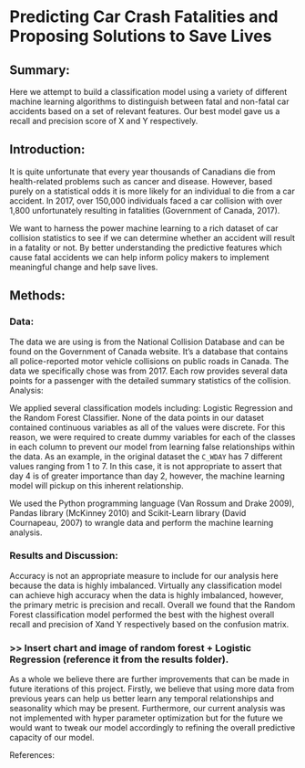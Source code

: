 Predicting Car Crash Fatalities and Proposing Solutions to Save Lives
================

## Summary:

Here we attempt to build a classification model using a variety of
different machine learning algorithms to distinguish between fatal and
non-fatal car accidents based on a set of relevant features. Our best
model gave us a recall and precision score of X and Y respectively.

## Introduction:

It is quite unfortunate that every year thousands of Canadians die from
health-related problems such as cancer and disease. However, based
purely on a statistical odds it is more likely for an individual to die
from a car accident. In 2017, over 150,000 individuals faced a car
collision with over 1,800 unfortunately resulting in fatalities
(Government of Canada, 2017).

We want to harness the power machine learning to a rich dataset of car
collision statistics to see if we can determine whether an accident will
result in a fatality or not. By better understanding the predictive
features which cause fatal accidents we can help inform policy makers to
implement meaningful change and help save lives.

## Methods:

### Data:

The data we are using is from the National Collision Database and can be
found on the Government of Canada website. It’s a database that contains
all police-reported motor vehicle collisions on public roads in Canada.
The data we specifically chose was from 2017. Each row provides several
data points for a passenger with the detailed summary statistics of the
collision. Analysis:

We applied several classification models including: Logistic Regression
and the Random Forest Classifier. None of the data points in our dataset
contained continuous variables as all of the values were discrete. For
this reason, we were required to create dummy variables for each of the
classes in each column to prevent our model from learning false
relationships within the data. As an example, in the original dataset
the `C_WDAY` has 7 different values ranging from 1 to 7. In this case,
it is not appropriate to assert that day 4 is of greater importance than
day 2, however, the machine learning model will pickup on this inherent
relationship.

We used the Python programming language (Van Rossum and Drake 2009),
Pandas library (McKinney 2010) and Scikit-Learn library (David
Cournapeau, 2007) to wrangle data and perform the machine learning
analysis.

### Results and Discussion:

Accuracy is not an appropriate measure to include for our analysis here
because the data is highly imbalanced. Virtually any classification
model can achieve high accuracy when the data is highly imbalanced,
however, the primary metric is precision and recall. Overall we found
that the Random Forest classification model performed the best with the
highest overall recall and precision of Xand Y respectively based on the
confusion
matrix.

### \>\> Insert chart and image of random forest + Logistic Regression (reference it from the results folder).

As a whole we believe there are further improvements that can be made in
future iterations of this project. Firstly, we believe that using more
data from previous years can help us better learn any temporal
relationships and seasonality which may be present. Furthermore, our
current analysis was not implemented with hyper parameter optimization
but for the future we would want to tweak our model accordingly to
refining the overall predictive capacity of our model.

References:
